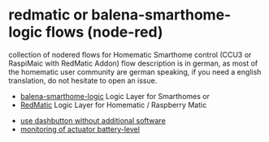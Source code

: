 # redmatic or balena-smarthome-logic flows (node-red)
collection of nodered flows for Homematic Smarthome control (CCU3 or RaspiMaic with RedMatic Addon)
flow description is in german, as most of the homematic user community are german speaking, if you need a english translation, do not hesitate to open an issue.
- [balena-smarthome-logic](https://github.com/holgerimbery/balena-smarthome-logic) Logic Layer for Smarthomes or
- [RedMatic](https://github.com/rdmtc/RedMatic) Logic Layer for Homematic / Raspberry Matic

* [use dashbutton without additional software ](https://github.com/holgerimbery/redmatic_flows/blob/master/dashbutton_auswerten/README.md) 
* [monitoring of actuator battery-level ](https://github.com/holgerimbery/redmatic_flows/blob/master/battery_monitoring/README.md)
